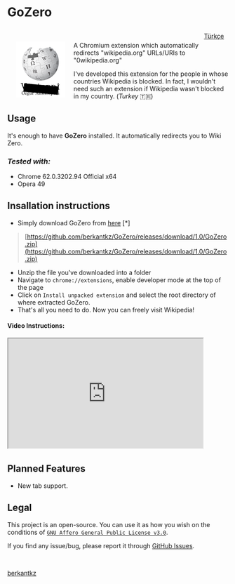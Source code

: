 # GoZero

<a style="float: right; font-size:14px; padding: 10px" href="https://berkantkz.github.io/GoZero/tr">Türkçe</a>
<br>

<img style="float: left; padding: 0px 20px 0 20px" src="https://github.com/berkantkz/GoZero/raw/master/gozero.png">
A Chromium extension which automatically redirects "wikipedia.org" URLs/URIs to "0wikipedia.org"

I've developed this extension for the people in whose countries Wikipedia is blocked. In fact, I wouldn't need such an extension if Wikipedia wasn't blocked in my country. (_Turkey_ 🇹🇷)

## Usage

It's enough to have **GoZero** installed. It automatically redirects you to Wiki Zero.

### _Tested with:_ 
* Chrome 62.0.3202.94 Official x64
* Opera 49

## Insallation instructions

* Simply download GoZero from [here](https://github.com/berkantkz/GoZero/releases/download/1.0/GoZero.zip) [*]
> [https://github.com/berkantkz/GoZero/releases/download/1.0/GoZero.zip](https://github.com/berkantkz/GoZero/releases/download/1.0/GoZero.zip)
* Unzip the file you've downloaded into a folder
* Navigate to ``` chrome://extensions ```, enable developer mode at the top of the page
* Click on ```Install unpacked extension``` and select the root directory of where extracted GoZero.
* That's all you need to do. Now you can freely visit Wikipedia!

#### Video Instructions:

<iframe width="444" height="250" src="https://youtube.com/embed/atAUnwNLzGk?controls=1"></iframe>

## Planned Features
* New tab support.

## Legal
This project is an open-source. You can use it as how you wish on the conditions of [```GNU Affero General Public License v3.0```](https://github.com/berkantkz/GoZero/blob/master/LICENSE).

If you find any issue/bug, please report it through [GitHub Issues](https://github.com/berkantkz/GoZero/issues).

<br>

[berkantkz](https://berkantkz.github.io/)
